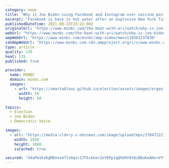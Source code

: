 ```yaml
---
category: news
title: "Why is Joe Biden suing Facebook and Instagram over vaccine posts?"
excerpt: "Facebook is back in hot water after an explosive New York Times investigative report found the company hid the truth about its most popular viral content after the company discovered the most-viewed link on the platform raised doubt about the coronavirus vaccine."
publishedDateTime: 2021-08-23T23:22:00Z
originalUrl: "https://www.msnbc.com/the-beat-with-ari/watch/why-is-joe-biden-suing-facebook-and-instagram-over-vaccine-posts-119303237830"
webUrl: "https://www.msnbc.com/the-beat-with-ari/watch/why-is-joe-biden-suing-facebook-and-instagram-over-vaccine-posts-119303237830"
ampWebUrl: "https://www.msnbc.com/msnbc/amp-video/mmvo119303237830"
cdnAmpWebUrl: "https://www-msnbc-com.cdn.ampproject.org/c/s/www.msnbc.com/msnbc/amp-video/mmvo119303237830"
type: article
quality: 135
heat: 135
published: true

provider:
  name: MSNBC
  domain: msnbc.com
  images:
    - url: "https://smartableai.github.io/election/assets/images/organizations/msnbc.com-50x50.jpg"
      width: 50
      height: 50

topics:
  - Election
  - Joe Biden
  - Democratic Voice

images:
  - url: "https://media-cldnry.s-nbcnews.com/image/upload/mpx/2704722219/2021_08/1629760614362_n_ari_fb_210823_1920x1080-6uycn1.jpg"
    width: 1920
    height: 1080
    isCached: true

secured: "X4aPm1kzKgMQVosA7le9qvrZJTkskUarZoY6Pp1qQhbRfAtQiBEwKaAHv+VYvuLCabT5WzbgU7JtbdYpNh62nIeVrwCn5v/ARm2Lfcuf2v0P77gk5T8xfpECxuFACcG3XTupjtTtgF5VvwRw9pyWHwleUHdfmjCNjiR3yYF/3FxqwB7ZZVDbQTq1P/df+DDr8zRDE4bQimHp7yYlUrJc0rVlqa45iAFdlGoDcba6MjLSB5ATr5rfhiT/REJEdi8v6nUAnLDeKaBm5IrlrdiTBf4bHKNZ+DcaWf91EPmYC+oWgmjdW4SzXxzt8WXa2W/1UOhUdoGxtsXyMzBQmzPVlcnFqsnzsncnKZJpCi0vsiE=;6I0N5cEcvKo+155ad/jhjg=="
---
```


